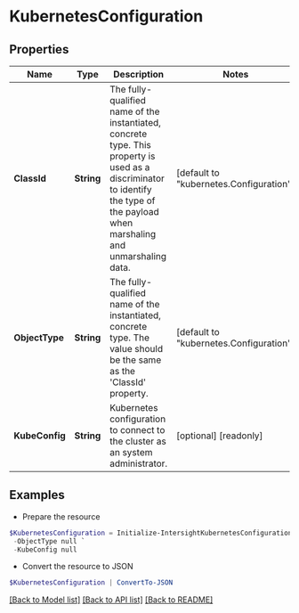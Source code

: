 # KubernetesConfiguration
## Properties

Name | Type | Description | Notes
------------ | ------------- | ------------- | -------------
**ClassId** | **String** | The fully-qualified name of the instantiated, concrete type. This property is used as a discriminator to identify the type of the payload when marshaling and unmarshaling data. | [default to "kubernetes.Configuration"]
**ObjectType** | **String** | The fully-qualified name of the instantiated, concrete type. The value should be the same as the &#39;ClassId&#39; property. | [default to "kubernetes.Configuration"]
**KubeConfig** | **String** | Kubernetes configuration to connect to the cluster as an system administrator. | [optional] [readonly] 

## Examples

- Prepare the resource
```powershell
$KubernetesConfiguration = Initialize-IntersightKubernetesConfiguration  -ClassId null `
 -ObjectType null `
 -KubeConfig null
```

- Convert the resource to JSON
```powershell
$KubernetesConfiguration | ConvertTo-JSON
```

[[Back to Model list]](../README.md#documentation-for-models) [[Back to API list]](../README.md#documentation-for-api-endpoints) [[Back to README]](../README.md)

